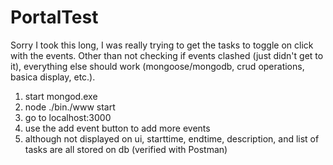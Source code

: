 # PortalTest

Sorry I took this long, I was really trying to get the tasks to toggle on click with the events. Other than not checking if events 
clashed (just didn't get to it), everything else should work (mongoose/mongodb, crud operations, basica display, etc.).

1. start mongod.exe
2. node ./bin./www start
3. go to localhost:3000
4. use the add event button to add more events
5. although not displayed on ui, starttime, endtime, description, and list of tasks are all stored on db (verified with Postman)
